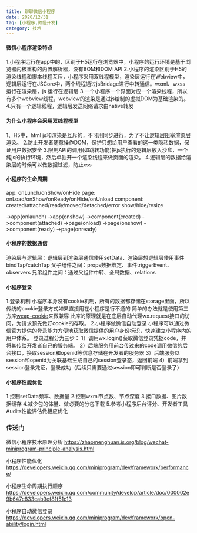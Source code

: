 ```yaml
---
title: 聊聊微信小程序
date: 2020/12/31
tag: [小程序,微信开发]
category: 技术
---
```


#### 微信小程序渲染特点
1.小程序运行在app中的，区别于H5运行在浏览器中，小程序的运行环境是基于浏览器内核重构的内置解析器，没有BOM和DOM API
2.小程序的渲染区别于H5的渲染线程和脚本线程互斥，小程序采用双线程模型，渲染层运行在Webview中，逻辑层运行在JSCore中，两个线程通过jsBridage进行中转通信。wxml、wxss 运行在渲染层，js 运行在逻辑层
3.一个小程序一个界面对应一个渲染线程，所以有多个webview线程，webview的渲染是通过js绘制的虚拟DOM为基础渲染的。
4.只有一个逻辑线程，逻辑层发送网络请求由native转发

#### 为什么小程序会采用双线程模型
1、H5中，html js和渲染是互斥的，不可用同步进行，为了不让逻辑层阻塞渲染层渲染。
2.防止开发者随意操作DOM，保护只想给用户查看的这一类隐私数据，保证用户数据安全
3.限制API的调用(如跳转功能)把js执行的逻辑层放入沙盒，一个纯js的执行环境，然后单独开一个渲染线程来做页面的渲染。
4.逻辑层的数据给渲染层的时候可以做数据过滤，防止xss

#### 小程序的生命周期
app: onLunch/onShow/onHide
page: onLoad/onShow/onReady/onHide/onUnload
component: created/attached/ready/moved/detached/error show/hide/resize

->app(onlaunch)
->app(onshow) 
->component(created)
->component(attached)
->page(onload)
->page(onshow)
->component(ready)
->page(onready)

#### 小程序的数据通信
渲染层与逻辑层：逻辑层到渲染层通信使用setData、渲染层想逻辑层使用事件bindTap/catchTap
父子组件之间：props数据绑定、事件triggerEvent、observers
兄弟组件之间：通过父组件中转、全局数据、relations

#### 小程序登录
1.登录机制
小程序本身没有cookie机制，所有的数据都存储在storage里面，所以传统的cookie登录方式如果直接用在小程序是行不通的
简单的办法就是使用第三方库[weap-cookie](https://github.com/charleslo1/weapp-cookie)来做兼容
此库的原理就是在底层自动代理wx.request接口的访问，为请求预先做好cookie的存取。
2.小程序做微信自动登录
小程序可以通过微信官方提供的登录能力方便地获取微信提供的用户身份标识，快速建立小程序内的用户体系。
登录过程分为三步：
1）调用wx.login()获取微信登录凭据code，并将其传给开发者自己的服务端。
2）后端服务用前台传过来的code调用微信的后台接口，换取session和openid等信息存储在开发者的服务器
3）后端服务以session和openid为关联基础生成自己的session登录态，返回前端
4）前端拿到session登录凭证，登录成功（后续只需要通过session即可判断是否登录了）

#### 小程序性能优化
1.控制setData频率、数据量
2.控制wxml节点数、节点深度
3.接口数据、图片数据缓存
4.减少包的体量、做必要的分包下载
5.参考小程序后台评分、开发者工具Audits性能评估做相应优化


### 传送门
微信小程序技术原理分析
https://zhaomenghuan.js.org/blog/wechat-miniprogram-principle-analysis.html

小程序性能优化
https://developers.weixin.qq.com/miniprogram/dev/framework/performance/

小程序生命周期执行顺序
https://developers.weixin.qq.com/community/develop/article/doc/000002e9b647c833cab9ef81f51c13

小程序自动微信登录
https://developers.weixin.qq.com/miniprogram/dev/framework/open-ability/login.html
